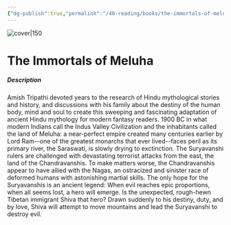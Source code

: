 ```yaml
---
{"dg-publish":true,"permalink":"/40-reading/books/the-immortals-of-meluha-amish-tripathi/","title":"The Immortals of Meluha"}
---
```



![cover|150](http://books.google.com/books/content?id=ofERBAAAQBAJ&printsec=frontcover&img=1&zoom=1&edge=curl&source=gbs_api)

# The Immortals of Meluha
##### Description
Amish Tripathi devoted years to the research of Hindu mythological stories and history, and discussions with his family about the destiny of the human body, mind and soul to create this sweeping and fascinating adaptation of ancient Hindu mythology for modern fantasy readers. 1900 BC in what modern Indians call the Indus Valley Civilization and the inhabitants called the land of Meluha: a near-perfect empire created many centuries earlier by Lord Ram--one of the greatest monarchs that ever lived--faces peril as its primary river, the Saraswati, is slowly drying to exctinction. The Suryavanshi rulers are challenged with devastating terrorist attacks from the east, the land of the Chandravanshis. To make matters worse, the Chandravanshis appear to have allied with the Nagas, an ostracized and sinister race of deformed humans with astonishing martial skills. The only hope for the Suryavanshis is an ancient legend: When evil reaches epic proportions, when all seems lost, a hero will emerge. Is the unexpected, rough-hewn Tibetan immigrant Shiva that hero? Drawn suddenly to his destiny, duty, and by love, Shiva will attempt to move mountains and lead the Suryavanshi to destroy evil.